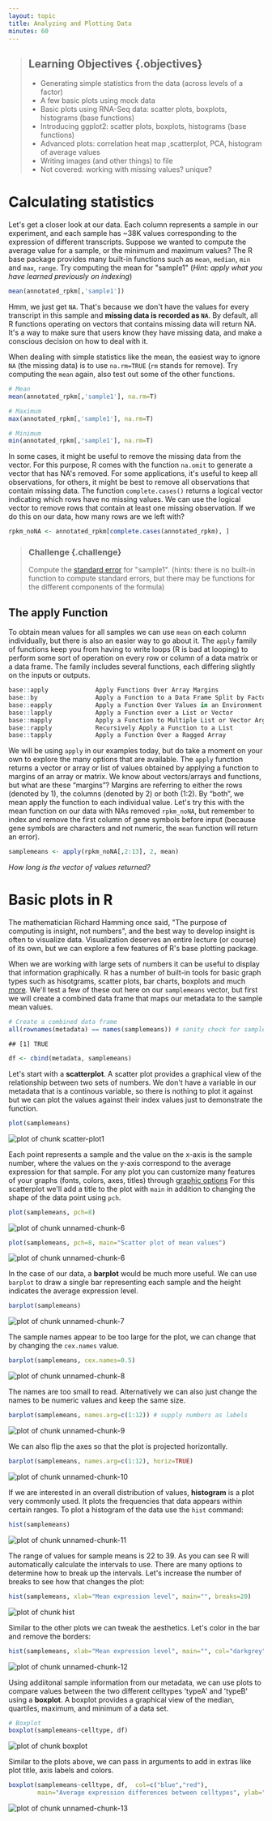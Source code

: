 ```yaml
---
layout: topic
title: Analyzing and Plotting Data
minutes: 60
---
```




> ## Learning Objectives {.objectives}
>
> * Generating simple statistics from the data (across levels of a factor)
> * A few basic plots using mock data
> * Basic plots using RNA-Seq data: scatter plots, boxplots, histograms (base functions)
> * Introducing ggplot2: scatter plots, boxplots, histograms (base functions)
> * Advanced plots: correlation heat map ,scatterplot, PCA, histogram of average values
> * Writing images (and other things) to file
> * Not covered: working with missing values? unique?



# Calculating statistics

Let's get a closer look at our data. Each column represents a sample in our experiment, and each sample has ~38K values corresponding to the expression of different transcripts. Suppose we wanted to compute the average value for a sample, or the minimum and maximum values? The R base package provides many built-in functions such as `mean`, `median`, `min` and `max`, `range`. Try computing the mean for "sample1" (_Hint: apply what you have learned previously on indexing_)  


```r
mean(annotated_rpkm[,'sample1'])
```

Hmm, we just get `NA`. That's because we don't have the values for every transcript in this sample
and **missing data is recorded as `NA`**. By default, all R functions operating on vectors that contains missing data will return NA. It's a way to make sure that users know they have missing data, and make a conscious decision on how to deal with it.

When dealing with simple statistics like the mean, the easiest way to ignore `NA` (the missing data) is to use `na.rm=TRUE` (`rm` stands for remove). Try computing the `mean` again, also test out some of the other functions.


```r
# Mean 
mean(annotated_rpkm[,'sample1'], na.rm=T)

# Maximum
max(annotated_rpkm[,'sample1'], na.rm=T)

# Minimum
min(annotated_rpkm[,'sample1'], na.rm=T)
```

In some cases, it might be useful to remove the missing data from the vector. For this purpose, R comes with the function `na.omit` to generate a vector that has NA's removed. For some applications, it's useful to keep all observations, for others, it might be best to remove all observations that contain missing data. The function
`complete.cases()` returns a logical vector indicating which rows have no missing values. We can use the logical vector to remove rows that contain at least one missing observation. If we do this on our data, how many rows are we left with?


```r
rpkm_noNA <- annotated_rpkm[complete.cases(annotated_rpkm), ]
```

> ### Challenge {.challenge}
> Compute the [standard error](http://en.wikipedia.org/wiki/Standard_error) for "sample1". (hints: there is no built-in function to compute standard errors, but there may be functions for the different components of the formula)

## The apply Function
To obtain mean values for all samples we can use `mean` on each column individually, but there is also an easier way to go about it. The `apply` family of functions keep you from having to write loops (R is bad at looping) to perform some sort of operation on every row or column of a data matrix or a data frame. The family includes several functions, each differing slightly on the inputs or outputs.


```r
base::apply             Apply Functions Over Array Margins
base::by                Apply a Function to a Data Frame Split by Factors
base::eapply            Apply a Function Over Values in an Environment
base::lapply            Apply a Function over a List or Vector
base::mapply            Apply a Function to Multiple List or Vector Arguments
base::rapply            Recursively Apply a Function to a List
base::tapply            Apply a Function Over a Ragged Array
```

We will be using `apply` in our examples today, but do take a moment on your own to explore the many options that are available. The `apply` function returns a vector or array or list of values obtained by applying a function to margins of an array or matrix. We know about vectors/arrays and functions, but what are these “margins”? Margins are referring to either the rows (denoted by 1), the columns (denoted by 2) or both (1:2). By “both”, we mean  apply the function to each individual value. Let's try this with the mean function on our data with NAs removed `rpkm_noNA`, but remember to index and remove the first column of gene symbols before input (because gene symbols are characters and not numeric, the `mean` function will return an error).


```r
samplemeans <- apply(rpkm_noNA[,2:13], 2, mean) 
```

_How long is the vector of values returned?_

# Basic plots in R

The mathematician Richard Hamming once said, "The purpose of computing is insight, not numbers", and the best way to develop insight is often to visualize data. Visualization deserves an entire lecture (or course) of its own, but we can explore a few features of R's base plotting package.

When we are working with large sets of numbers it can be useful to display that information graphically. R has a number of built-in tools for basic graph types such as hisotgrams, scatter plots, bar charts, boxplots and much [more](http://www.statmethods.net/graphs/). We'll test a few of these out here on our `samplemeans` vector, but first we will create a combined data frame that maps our metadata to the sample mean values.


```r
# Create a combined data frame
all(rownames(metadata) == names(samplemeans)) # sanity check for sample order
```

```
## [1] TRUE
```

```r
df <- cbind(metadata, samplemeans) 
```

Let's start with a **scatterplot**. A scatter plot provides a graphical view of the relationship between two sets of numbers. We don't have a variable in our metadata that is a continous variable, so there is nothing to plot it against but we can plot the values against their index values just to demonstrate the function.


```r
plot(samplemeans)
```

<img src="figure/scatter-plot1-1.png" title="plot of chunk scatter-plot1" alt="plot of chunk scatter-plot1" style="display: block; margin: auto;" />

Each point represents a sample and the value on the x-axis is the sample number, where the values on the y-axis correspond to the average expression for that sample. For any plot you can customize many features of your graphs (fonts, colors, axes, titles) through [graphic options](http://www.statmethods.net/advgraphs/parameters.html)
For this scatterplot we'll add a title to the plot with `main` in addition to changing the shape of the data point using `pch`.


```r
plot(samplemeans, pch=8)
```

<img src="figure/unnamed-chunk-6-1.png" title="plot of chunk unnamed-chunk-6" alt="plot of chunk unnamed-chunk-6" style="display: block; margin: auto;" />

```r
plot(samplemeans, pch=8, main="Scatter plot of mean values")
```

<img src="figure/unnamed-chunk-6-2.png" title="plot of chunk unnamed-chunk-6" alt="plot of chunk unnamed-chunk-6" style="display: block; margin: auto;" />

In the case of our data, a **barplot**  would be much more useful. We can use `barplot` to draw a single bar representing each sample and the height indicates the average expression level. 


```r
barplot(samplemeans)
```

<img src="figure/unnamed-chunk-7-1.png" title="plot of chunk unnamed-chunk-7" alt="plot of chunk unnamed-chunk-7" style="display: block; margin: auto;" />

The sample names appear to be too large for the plot, we can change that by changing the `cex.names` value. 


```r
barplot(samplemeans, cex.names=0.5)
```

<img src="figure/unnamed-chunk-8-1.png" title="plot of chunk unnamed-chunk-8" alt="plot of chunk unnamed-chunk-8" style="display: block; margin: auto;" />

The names are too small to read. Alternatively we can also just change the names to be numeric values and keep the same size.


```r
barplot(samplemeans, names.arg=c(1:12)) # supply numbers as labels
```

<img src="figure/unnamed-chunk-9-1.png" title="plot of chunk unnamed-chunk-9" alt="plot of chunk unnamed-chunk-9" style="display: block; margin: auto;" />

We can also flip the axes so that the plot is projected horizontally.


```r
barplot(samplemeans, names.arg=c(1:12), horiz=TRUE) 
```

<img src="figure/unnamed-chunk-10-1.png" title="plot of chunk unnamed-chunk-10" alt="plot of chunk unnamed-chunk-10" style="display: block; margin: auto;" />

If we are interested in an overall distribution of values, **histogram** is a plot very commonly used. It plots the frequencies that data appears within certain ranges. To plot a histogram of the data use the `hist` command:


```r
hist(samplemeans)
```

<img src="figure/unnamed-chunk-11-1.png" title="plot of chunk unnamed-chunk-11" alt="plot of chunk unnamed-chunk-11" style="display: block; margin: auto;" />

The range of values for sample means is 22 to 39. As you can see R will automatically calculate the intervals to use. There are many options to determine how to break up the intervals. Let's increase the number of breaks to see how that changes the plot:


```r
hist(samplemeans, xlab="Mean expression level", main="", breaks=20) 
```

<img src="figure/hist-1.png" title="plot of chunk hist" alt="plot of chunk hist" style="display: block; margin: auto;" />

Similar to the other plots we can tweak the aesthetics. Let's color in the bar and remove the borders:


```r
hist(samplemeans, xlab="Mean expression level", main="", col="darkgrey", border=FALSE) 
```

<img src="figure/unnamed-chunk-12-1.png" title="plot of chunk unnamed-chunk-12" alt="plot of chunk unnamed-chunk-12" style="display: block; margin: auto;" />

Using addiitonal sample information from our metadata, we can use plots to compare values between the two different celltypes 'typeA' and 'typeB' using a **boxplot**. A boxplot provides a graphical view of the median, quartiles, maximum, and minimum of a data set. 


```r
# Boxplot
boxplot(samplemeans~celltype, df)
```

<img src="figure/boxplot-1.png" title="plot of chunk boxplot" alt="plot of chunk boxplot" style="display: block; margin: auto;" />

Similar to the plots above, we can pass in arguments to add in extras like plot title, axis labels and colors.


```r
boxplot(samplemeans~celltype, df,  col=c("blue","red"),
        main="Average expression differences between celltypes", ylab="Expression")
```

<img src="figure/unnamed-chunk-13-1.png" title="plot of chunk unnamed-chunk-13" alt="plot of chunk unnamed-chunk-13" style="display: block; margin: auto;" />

